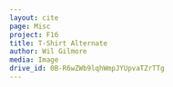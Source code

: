 ```yaml
---
layout: cite
page: Misc
project: F16
title: T-Shirt Alternate
author: Wil Gilmore
media: Image
drive_id: 0B-R6wZWb9lqhWmpJYUpvaTZrTTg
---
```

